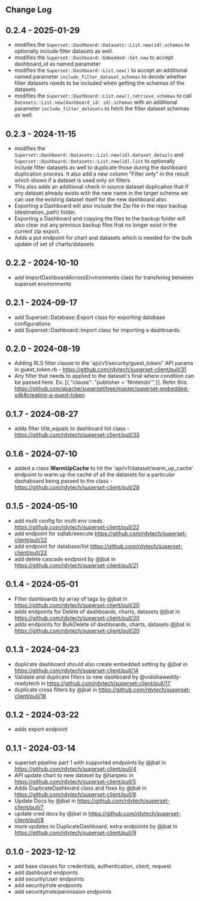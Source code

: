 ## Change Log

## 0.2.4 - 2025-01-29
* modifies the `Superset::Dashboard::Datasets::List.new(id).schemas` to optionally include filter datasets as well.
* modifies the `Superset::Dashboard::Embedded::Get.new` to accept dashboard_id as named parameter
* modifies the `Superset::Dashboard::List.new()` to accept an additional named parameter `include_filter_dataset_schemas` to decide whether filter datasets needs to be included when getting the schemas of the datasets
* modifies the `Superset::Dashboard::List.new().retrieve_schemas` to call `Datasets::List.new(dashboard_id: id).schemas` with an additional parameter `include_filter_datasets` to fetch the filter dataset schemas as well.


## 0.2.3 - 2024-11-15

* modifies the `Superset::Dashboard::Datasets::List.new(id).dataset_details` and `Superset::Dashboard::Datasets::List.new(id).list` to optionally include filter datasets as well to duplicate those during the dashboard duplication process. It also add a new column "Filter only" in the result which shows if a dataset is used only on filters
* This also adds an additional check in source dataset duplication that if any dataset already exists with the new name in the target schema we can use the existing dataset itself for the new dashboard also.
* Exporting a Dashboard will also include the Zip file in the repo backup (destination_path) folder.
* Exporting a Dashboard and copying the files to the backup folder will also clear out any previous backup files that no longer exist in the current zip export.
* Adds a put endpoint for chart and datasets which is needed for the bulk update of set of charts/datasets

## 0.2.2 - 2024-10-10

* add ImportDashboardAcrossEnvironments class for transfering between superset environments

## 0.2.1 - 2024-09-17

* add Superset::Database::Export class for exporting database configurations
* add Superset::Dashboard::Import class for importing a dashboards

## 0.2.0 - 2024-08-19

* Adding RLS filter clause to the 'api/v1/security/guest_token/' API params in guest_token.rb - https://github.com/rdytech/superset-client/pull/31
* Any filter that needs to applied to the dataset's final where condition can be passed here. Ex: [{ "clause": "publisher = 'Nintendo'" }]. Refer this: https://github.com/apache/superset/tree/master/superset-embedded-sdk#creating-a-guest-token

## 0.1.7 - 2024-08-27

* adds filter title_equals to dashboard list class - https://github.com/rdytech/superset-client/pull/33

## 0.1.6 - 2024-07-10

* added a class **WarmUpCache** to hit the 'api/v1/dataset/warm_up_cache' endpoint to warm up the cache of all the datasets for a particular dashaboard being passed to the class - https://github.com/rdytech/superset-client/pull/28

## 0.1.5 - 2024-05-10

* add multi config for multi env creds https://github.com/rdytech/superset-client/pull/22
* add endpoint for sqllab/execute https://github.com/rdytech/superset-client/pull/22
* add endpoint for database/list https://github.com/rdytech/superset-client/pull/22
* add delete cascade endpoint by @jbat in https://github.com/rdytech/superset-client/pull/21

## 0.1.4 - 2024-05-01

* Filter dashboards by array of tags by @jbat in https://github.com/rdytech/superset-client/pull/20
* adds endpoints for Delete of dashboards, charts, datasets @jbat in https://github.com/rdytech/superset-client/pull/20
* adds endpoints for BulkDelete of dashboards, charts, datasets @jbat in https://github.com/rdytech/superset-client/pull/20

## 0.1.3 - 2024-04-23

* duplicate dashboard should also create embedded setting by @jbat in https://github.com/rdytech/superset-client/pull/14
* Validate and duplicate filters to new dashboard by @vidishaweddy-readytech in https://github.com/rdytech/superset-client/pull/17
* duplicate cross filters by @jbat in https://github.com/rdytech/superset-client/pull/18

## 0.1.2 - 2024-03-22

* adds export endpoint

## 0.1.1 - 2024-03-14

* superset pipeline part 1 with supported endpoints by @jbat in https://github.com/rdytech/superset-client/pull/4
* API update chart to new dataset by @hanpeic in https://github.com/rdytech/superset-client/pull/5
* Adds DuplicateDashboard class and fixes by @jbat in https://github.com/rdytech/superset-client/pull/6
* Update Docs by @jbat in https://github.com/rdytech/superset-client/pull/7
* update cred docs by @jbat in https://github.com/rdytech/superset-client/pull/8
* more updates to DuplicateDashboard, extra endpoints by @jbat in https://github.com/rdytech/superset-client/pull/9

## 0.1.0 - 2023-12-12

- add base classes for credentials, authentication, client, request
- add dashboard endpoints
- add security/user endpoints
- add security/role endpoints
- add security/role/permission endpoints



